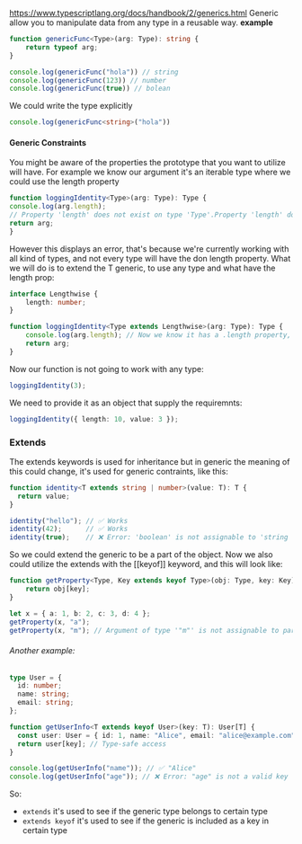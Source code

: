 https://www.typescriptlang.org/docs/handbook/2/generics.html
Generic allow you to manipulate data from any type in a reusable way.
**example**
```ts
function genericFunc<Type>(arg: Type): string {
	return typeof arg;
}

console.log(genericFunc("hola")) // string
console.log(genericFunc(123)) // number
console.log(genericFunc(true)) // bolean
```
We could write the type explicitly
```ts
console.log(genericFunc<string>("hola"))
```

#### Generic Constraints
You might be aware of the properties the prototype that you want to utilize will have. For example we know our argument it's an iterable type where we could use the length property
```ts
function loggingIdentity<Type>(arg: Type): Type {
console.log(arg.length);
// Property 'length' does not exist on type 'Type'.Property 'length' does not exist on type 'Type'.
return arg;
}
```
However this displays an error, that's because we're currently working with all kind of types, and not every type will have the don length property. What we will do is to extend the T generic, to use any type and what have the length prop:
```ts
interface Lengthwise {
	length: number;
}

function loggingIdentity<Type extends Lengthwise>(arg: Type): Type {
	console.log(arg.length); // Now we know it has a .length property, so no more error
	return arg;
}
```
Now our function is not going to work with any type:
```ts
loggingIdentity(3);
```
We need to provide it as an object that supply the requiremnts:
```ts
loggingIdentity({ length: 10, value: 3 });
```

### Extends
The extends keywords is used for inheritance but in generic the meaning of this could change, it's used for generic contraints, like this:
```ts
function identity<T extends string | number>(value: T): T {
  return value;
}

identity("hello"); // ✅ Works
identity(42);      // ✅ Works
identity(true);    // ❌ Error: 'boolean' is not assignable to 'string | number'
```
So we could extend the generic to be a part of the object.
Now we also could utilize the extends with the [[keyof]] keyword, and this will look like:
```ts
function getProperty<Type, Key extends keyof Type>(obj: Type, key: Key) {
	return obj[key];
}

let x = { a: 1, b: 2, c: 3, d: 4 };
getProperty(x, "a");
getProperty(x, "m"); // Argument of type '"m"' is not assignable to parameter of type '"a" | "b" | "c" | "d"'.
```
###### Another example:
```ts
type User = {
  id: number;
  name: string;
  email: string;
};

function getUserInfo<T extends keyof User>(key: T): User[T] {
  const user: User = { id: 1, name: "Alice", email: "alice@example.com" };
  return user[key]; // Type-safe access
}

console.log(getUserInfo("name")); // ✅ "Alice"
console.log(getUserInfo("age")); // ❌ Error: "age" is not a valid key
```
So:
- `extends` it's used to see if the generic type belongs to certain type
- `extends keyof` it's used to see if the generic is included as a key in certain type 